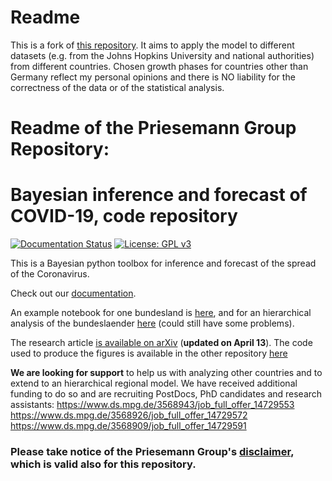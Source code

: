 # Readme
This is a fork of [this repository](https://github.com/Priesemann-Group/covid19_inference). It aims to apply the model to different datasets (e.g. from the Johns Hopkins University and national authorities) from different countries. Chosen growth phases for countries other than Germany reflect my personal opinions and there is NO liability for the correctness of the data or of the statistical analysis.

# Readme of the Priesemann Group Repository:
# Bayesian inference and forecast of COVID-19, code repository

[![Documentation Status](https://readthedocs.org/projects/covid19-inference/badge/?version=latest)](https://covid19-inference.readthedocs.io/en/latest/doc/gettingstarted.html)
[![License: GPL v3](https://img.shields.io/badge/License-GPLv3-blue.svg)](https://www.gnu.org/licenses/gpl-3.0)

This is a Bayesian python toolbox for inference and forecast of the spread of the Coronavirus.

Check out our [documentation](https://covid19-inference.readthedocs.io/en/latest/doc/gettingstarted.html).

An example notebook for one bundesland is [here](scripts/example_one_bundesland.ipynb), and for an hierarchical analysis of the bundeslaender [here](scripts/example_bundeslaender.ipynb) (could still have some problems).

The research article [is available on arXiv](https://arxiv.org/abs/2004.01105) (**updated on April 13**).
The code used to produce the figures is available in the other repository [here](https://github.com/Priesemann-Group/covid19_inference_forecast)


**We are looking for support** to help us with analyzing other countries and to extend to an hierarchical regional model. We have received additional funding to do so and are recruiting PostDocs, PhD candidates and research assistants:
https://www.ds.mpg.de/3568943/job_full_offer_14729553
https://www.ds.mpg.de/3568926/job_full_offer_14729572
https://www.ds.mpg.de/3568909/job_full_offer_14729591

### Please take notice of the Priesemann Group's [disclaimer](DISCLAIMER.md), which is valid also for this repository.



